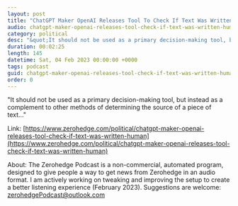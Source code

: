 ```yaml
---
layout: post
title: "ChatGPT Maker OpenAI Releases Tool To Check If Text Was Written By A Human"
audio: chatgpt-maker-openai-releases-tool-check-if-text-was-written-human-2
category: political
desc: "&quot;It should not be used as a primary decision-making tool, but instead as a complement to other methods of determining the source of a piece of text...&quot;"
duration: 00:02:25
length: 145
datetime: Sat, 04 Feb 2023 00:00:00 +0000
tags: podcast
guid: chatgpt-maker-openai-releases-tool-check-if-text-was-written-human-0
order: 0
---
```

&quot;It should not be used as a primary decision-making tool, but instead as a complement to other methods of determining the source of a piece of text...&quot;

Link: [https://www.zerohedge.com/political/chatgpt-maker-openai-releases-tool-check-if-text-was-written-human](https://www.zerohedge.com/political/chatgpt-maker-openai-releases-tool-check-if-text-was-written-human)

About: The Zerohedge Podcast is a non-commercial, automated program, designed to give people a way to get news from Zerohedge in an audio format.  I am actively working on tweaking and improving the setup to create a better listening experience (February 2023).  Suggestions are welcome: [zerohedgePodcast@outlook.com](mailto:zerohedgePodcast@outlook.com)
